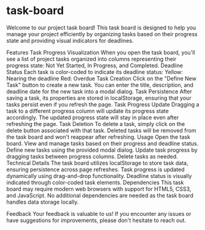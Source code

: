 # task-board
Welcome to our project task board! This task board is designed to help you manage your project efficiently by organizing tasks based on their progress state and providing visual indicators for deadlines.

Features
Task Progress Visualization
When you open the task board, you'll see a list of project tasks organized into columns representing their progress state: Not Yet Started, In Progress, and Completed.
Deadline Status
Each task is color-coded to indicate its deadline status:
Yellow: Nearing the deadline
Red: Overdue
Task Creation
Click on the "Define New Task" button to create a new task.
You can enter the title, description, and deadline date for the new task into a modal dialog.
Task Persistence
After saving a task, its properties are stored in localStorage, ensuring that your tasks persist even if you refresh the page.
Task Progress Update
Dragging a task to a different progress column will update its progress state accordingly.
The updated progress state will stay in place even after refreshing the page.
Task Deletion
To delete a task, simply click on the delete button associated with that task.
Deleted tasks will be removed from the task board and won't reappear after refreshing.
Usage
Open the task board.
View and manage tasks based on their progress and deadline status.
Define new tasks using the provided modal dialog.
Update task progress by dragging tasks between progress columns.
Delete tasks as needed.
Technical Details
The task board utilizes localStorage to store task data, ensuring persistence across page refreshes.
Task progress is updated dynamically using drag-and-drop functionality.
Deadline status is visually indicated through color-coded task elements.
Dependencies
This task board may require modern web browsers with support for HTML5, CSS3, and JavaScript.
No additional dependencies are needed as the task board handles data storage locally.

Feedback
Your feedback is valuable to us! If you encounter any issues or have suggestions for improvements, please don't hesitate to reach out.